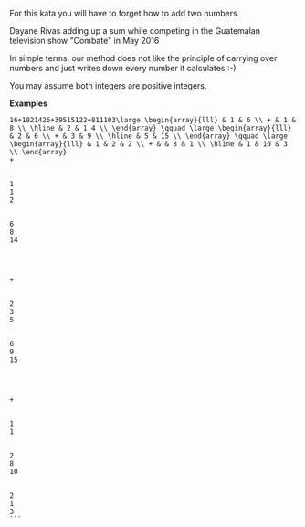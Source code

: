 For this kata you will have to forget how to add two numbers.

Dayane Rivas adding up a sum while competing in the Guatemalan television show "Combate" in May 2016

In simple terms, our method does not like the principle of carrying over numbers and just writes down every number it calculates :-)

You may assume both integers are positive integers.

**Examples**
```
16+1821426+39515122+811103\large \begin{array}{lll} & 1 & 6 \\ + & 1 & 8 \\ \hline & 2 & 1 4 \\ \end{array} \qquad \large \begin{array}{lll} & 2 & 6 \\ + & 3 & 9 \\ \hline & 5 & 15 \\ \end{array} \qquad \large \begin{array}{lll} & 1 & 2 & 2 \\ + & & 8 & 1 \\ \hline & 1 & 10 & 3 \\ \end{array} 
+
​
  
1
1
2
​
  
6
8
14
​
 
​
  
+
​
  
2
3
5
​
  
6
9
15
​
 
​
  
+
​
  
1
1
​
  
2
8
10
​
  
2
1
3
​```
 
​
